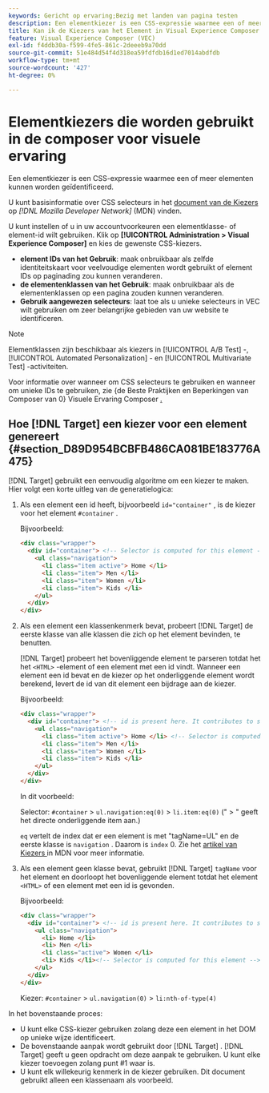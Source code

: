 ```yaml
---
keywords: Gericht op ervaring;Bezig met landen van pagina testen
description: Een elementkiezer is een CSS-expressie waarmee een of meer elementen kunnen worden geïdentificeerd. Leer hoe te om elementenkiezers in Adobe  [!DNL Target]  Visuele Composer van de Ervaring (VEC) te gebruiken.
title: Kan ik de Kiezers van het Element in Visual Experience Composer (VEC) gebruiken?
feature: Visual Experience Composer (VEC)
exl-id: f4ddb30a-f599-4fe5-861c-2deeeb9a70dd
source-git-commit: 51e484d54f4d318ea59fdfdb16d1ed7014abdfdb
workflow-type: tm+mt
source-wordcount: '427'
ht-degree: 0%

---
```


# Elementkiezers die worden gebruikt in de composer voor visuele ervaring

Een elementkiezer is een CSS-expressie waarmee een of meer elementen kunnen worden geïdentificeerd.

U kunt basisinformatie over CSS selecteurs in het [ document van de Kiezers ](https://developer.mozilla.org/en-US/docs/Web/Guide/CSS/Getting_started/Selectors) op *[!DNL Mozilla Developer Network]* (MDN) vinden.

U kunt instellen of u in uw accountvoorkeuren een elementklasse- of element-id wilt gebruiken. Klik op **[!UICONTROL Administration > Visual Experience Composer]** en kies de gewenste CSS-kiezers.

* **element IDs van het Gebruik**: maak onbruikbaar als zelfde identiteitskaart voor veelvoudige elementen wordt gebruikt of element IDs op paginading zou kunnen veranderen.
* **de elementenklassen van het Gebruik**: maak onbruikbaar als de elementenklassen op een pagina zouden kunnen veranderen.
* **Gebruik aangewezen selecteurs**: laat toe als u unieke selecteurs in VEC wilt gebruiken om zeer belangrijke gebieden van uw website te identificeren.

>[!NOTE]
>
>Elementklassen zijn beschikbaar als kiezers in [!UICONTROL A/B Test] -, [!UICONTROL Automated Personalization] - en [!UICONTROL  Multivariate Test] -activiteiten.

Voor informatie over wanneer om CSS selecteurs te gebruiken en wanneer om unieke IDs te gebruiken, zie {de Beste Praktijken en Beperkingen van Composer van 0} Visuele Ervaring Composer [.](/help/main/c-experiences/c-visual-experience-composer/experience-composer-best-practices.md#concept_E284B3F704C04406B174D9050A2528A6)

## Hoe [!DNL Target] een kiezer voor een element genereert {#section_D89D954BCBFB486CA081BE183776A475}

[!DNL Target] gebruikt een eenvoudig algoritme om een kiezer te maken. Hier volgt een korte uitleg van de generatielogica:

1. Als een element een id heeft, bijvoorbeeld `id="container"` , is de kiezer voor het element `#container` .

   Bijvoorbeeld:

   ```html
   <div class="wrapper">
     <div id="container"> <!-- Selector is computed for this element -->
       <ul class="navigation">
         <li class="item active"> Home </li>
         <li class="item"> Men </li>
         <li class="item"> Women </li>
         <li class="item"> Kids </li>
       </ul>
     </div>
   </div>
   ```

1. Als een element een klassenkenmerk bevat, probeert [!DNL Target] de eerste klasse van alle klassen die zich op het element bevinden, te benutten.

   [!DNL Target] probeert het bovenliggende element te parseren totdat het het `<HTML>` -element of een element met een id vindt. Wanneer een element een id bevat en de kiezer op het onderliggende element wordt berekend, levert de id van dit element een bijdrage aan de kiezer.

   Bijvoorbeeld:

   ```html
   <div class="wrapper">
     <div id="container"> <!-- id is present here. It contributes to selector -->
       <ul class="navigation">
         <li class="item active"> Home </li> <!-- Selector is computed for this element -->
         <li class="item"> Men </li>
         <li class="item"> Women </li>
         <li class="item"> Kids </li>
       </ul>
     </div>
   </div>
   ```

   In dit voorbeeld:

   Selector: `#container` > `ul.navigation:eq(0)` > `li.item:eq(0)` (&quot; > &quot; geeft het directe onderliggende item aan.)

   `eq` vertelt de index dat er een element is met &quot;tagName=UL&quot; en de eerste klasse is `navigation` . Daarom is `index` 0. Zie het [ artikel van Kiezers ](https://developer.mozilla.org/en-US/docs/Web/Guide/CSS/Getting_started/Selectors) in MDN voor meer informatie.

1. Als een element geen klasse bevat, gebruikt [!DNL Target] `tagName` voor het element en doorloopt het bovenliggende element totdat het element `<HTML>` of een element met een id is gevonden.

   Bijvoorbeeld:

   ```html
   <div class="wrapper">
     <div id="container"> <!-- id is present here. It contributes to selector -->
       <ul class="navigation">
         <li> Home </li>
         <li> Men </li>
         <li class="active"> Women </li>
         <li> Kids </li><!-- Selector is computed for this element -->
       </ul>
     </div>
   </div>
   ```

   Kiezer: `#container` > `ul.navigation(0)` > `li:nth-of-type(4)`

In het bovenstaande proces:

* U kunt elke CSS-kiezer gebruiken zolang deze een element in het DOM op unieke wijze identificeert.
* De bovenstaande aanpak wordt gebruikt door [!DNL Target] . [!DNL Target] geeft u geen opdracht om deze aanpak te gebruiken. U kunt elke kiezer toevoegen zolang punt #1 waar is.
* U kunt elk willekeurig kenmerk in de kiezer gebruiken. Dit document gebruikt alleen een klassenaam als voorbeeld.
